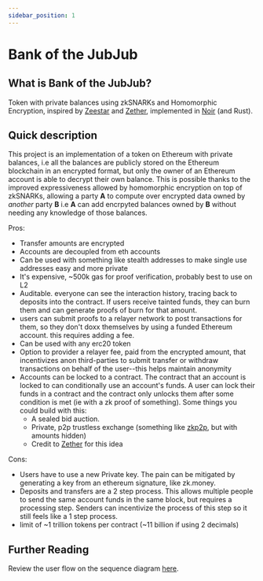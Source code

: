 ```yaml
---
sidebar_position: 1
---
```


# Bank of the JubJub

## What is Bank of the JubJub?

Token with private balances using zkSNARKs and Homomorphic Encryption, inspired by [Zeestar](https://files.sri.inf.ethz.ch/website/papers/sp22-zeestar.pdf) and [Zether](https://crypto.stanford.edu/~buenz/papers/zether.pdf), implemented in [Noir](https://noir-lang.org/) (and Rust).

## Quick description

This project is an implementation of a token on Ethereum with private balances, i.e all the balances are publicly stored on the Ethereum blockchain in an encrypted format, but only the owner of an Ethereum account is able to decrypt their own balance. This is possible thanks to the improved expressiveness allowed by homomorphic encryption on top of zkSNARKs, allowing a party **A** to compute over encrypted data owned by *another* party **B** i.e **A** can add encrpyted balances owned by **B** without needing any knowledge of those balances.

Pros:

- Transfer amounts are encrypted
- Accounts are decoupled from eth accounts
- Can be used with something like stealth addresses to make single use addresses easy and more private
- It's expensive, ~500k gas for proof verification, probably best to use on L2
- Auditable. everyone can see the interaction history, tracing back to deposits into the contract. If users receive tainted funds, they can burn them and can generate proofs of burn for that amount.
- users can submit proofs to a relayer network to post transactions for them, so they don't doxx themselves by using a funded Ethereum account. this requires adding a fee.
- Can be used with any erc20 token
- Option to provider a relayer fee, paid from the encrypted amount, that incentivizes anon third-parties to submit transfer or withdraw transactions on behalf of the user--this helps maintain anonymity
- Accounts can be locked to a contract. The contract that an account is locked to can conditionally use an account's funds. A user can lock their funds in a contract and the contract only unlocks them after some condition is met (ie with a zk proof of something). Some things you could build with this:
  - A sealed bid auction.
  - Private, p2p trustless exchange (something like [zkp2p](https://zkp2p.xyz/), but with amounts hidden)
  - Credit to [Zether](https://crypto.stanford.edu/~buenz/papers/zether.pdf) for this idea

Cons:

- Users have to use a new Private key. The pain can be mitigated by generating a key from an ethereum signature, like zk.money.
- Deposits and transfers are a 2 step process. This allows multiple people to send the same account funds in the same block, but requires a processing step. Senders can incentivize the process of this step so it still feels like a 1 step process. 
- limit of ~1 trillion tokens per contract (~11 billion if using 2 decimals)

## Further Reading

Review the user flow on the sequence diagram [here](diagram.md).